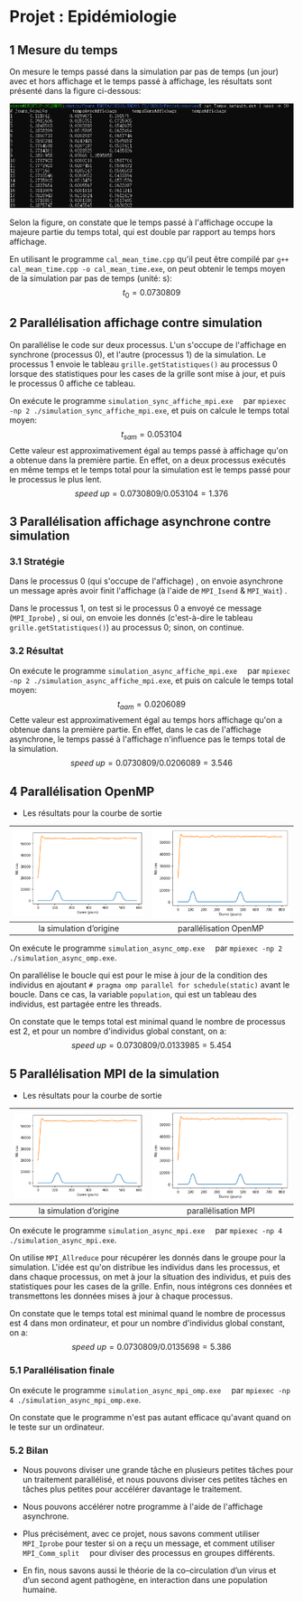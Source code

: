 # Projet : Epidémiologie  

## 1 Mesure du temps

On mesure le temps passé dans la simulation par pas de temps (un jour) avec et hors affichage et le temps passé à affichage, les résultats sont présenté dans la figure ci-dessous: 

![](resultat\Temps_default.png)

Selon la figure, on constate que le temps passé à l'affichage occupe la majeure partie du temps total, qui est double par rapport au temps hors affichage.

En utilisant le programme `cal_mean_time.cpp` qu'il peut être compilé par `g++ cal_mean_time.cpp -o cal_mean_time.exe`, on peut obtenir le temps moyen de la simulation par pas de temps (unité: s):
$$
t_{0}=0.0730809
$$

## 2 Parallélisation affichage contre simulation

On parallélise le code sur deux processus. L'un s'occupe de l'affichage en synchrone (processus 0), et l'autre (processus 1) de la simulation. Le processus 1 envoie le tableau `grille.getStatistiques()` au processus 0 lorsque des statistiques pour les cases de la grille sont mise à jour, et puis le processus 0 affiche ce tableau.

On exécute le programme `simulation_sync_affiche_mpi.exe  ` par `mpiexec -np 2 ./simulation_sync_affiche_mpi.exe`, et puis on calcule le temps total moyen:
$$
t_{sam}=0.053104
$$
Cette valeur est approximativement égal au temps passé à affichage qu'on a obtenue dans la première partie. En effet, on a deux processus exécutés en même temps et le temps total pour la simulation est le temps passé pour le processus le plus lent.
$$
speed\ up = 0.0730809 / 0.053104 = 1.376
$$

## 3 Parallélisation affichage asynchrone contre simulation

### 3.1 Stratégie

Dans le processus 0 (qui s'occupe de l'affichage) , on envoie asynchrone un message après avoir finit l'affichage (à l'aide de `MPI_Isend` & `MPI_Wait`) .

Dans le processus 1, on test si le processus 0 a envoyé ce message (`MPI_Iprobe`) , si oui, on envoie les donnés (c'est-à-dire le tableau `grille.getStatistiques()`) au processus 0; sinon, on continue.

### 3.2 Résultat

On exécute le programme `simulation_async_affiche_mpi.exe  ` par `mpiexec -np 2 ./simulation_async_affiche_mpi.exe`, et puis on calcule le temps total moyen:
$$
t_{aam}=0.0206089
$$
Cette valeur est approximativement égal au temps  hors affichage qu'on a obtenue dans la première partie. En effet, dans le cas de l'affichage asynchrone, le temps passé à l'affichage n'influence pas le temps total de la simulation.
$$
speed\ up = 0.0730809 / 0.0206089 = 3.546
$$

## 4 Parallélisation OpenMP

- Les résultats pour la courbe de sortie  

| ![](resultat\default.png) | ![](resultat\asynchrone_omp.png) |
| :-----------------------: | :------------------------------: |
|  la simulation d’origine  |      parallélisation OpenMP      |

On exécute le programme `simulation_async_omp.exe  ` par `mpiexec -np 2 ./simulation_async_omp.exe`.

On parallélise le boucle qui est pour le mise à jour de la condition des individus en ajoutant `# pragma omp parallel for schedule(static)` avant le boucle. Dans ce cas, la variable `population`, qui est un tableau des individus, est partagée entre les threads.

On constate que le temps total est minimal quand le nombre de processus est 2, et pour un nombre d'individus global constant, on a:
$$
speed\ up =  0.0730809 / 0.0133985=5.454
$$

## 5 Parallélisation MPI de la simulation

- Les résultats pour la courbe de sortie  

| ![](resultat\default.png) | ![](resultat\asynchrone_omp.png) |
| :-----------------------: | :------------------------------: |
|  la simulation d’origine  |       parallélisation MPI        |

On exécute le programme `simulation_async_mpi.exe  ` par `mpiexec -np 4 ./simulation_async_mpi.exe`.

On utilise `MPI_Allreduce` pour récupérer les donnés dans le groupe pour la simulation. L'idée est qu'on distribue les individus dans les processus, et dans chaque processus, on met à jour la situation des individus, et puis des statistiques pour les cases de la grille. Enfin, nous intégrons ces données et transmettons les données mises à jour à chaque processus.

On constate que le temps total est minimal quand le nombre de processus est 4 dans mon ordinateur, et pour un nombre d'individus global constant, on a:
$$
speed\ up =  0.0730809 / 0.0135698 =5.386
$$

### 5.1 Parallélisation finale

On exécute le programme `simulation_async_mpi_omp.exe  ` par `mpiexec -np 4 ./simulation_async_mpi_omp.exe`.

On constate que le programme n'est pas autant efficace qu'avant quand on le teste sur un ordinateur.

### 5.2 Bilan

- Nous pouvons diviser une grande tâche en plusieurs petites tâches pour un traitement parallélisé, et nous pouvons diviser ces petites tâches en tâches plus petites pour accélérer davantage le traitement.

- Nous pouvons accélérer notre programme à l'aide de l'affichage asynchrone.
- Plus précisément, avec ce projet, nous savons comment utiliser `MPI_Iprobe` pour tester  si on a reçu un message, et comment utiliser `MPI_Comm_split  `  pour diviser des processus en groupes différents.
- En fin, nous savons aussi le théorie  de la co–circulation d’un virus et d’un second agent pathogène, en interaction dans une population humaine.